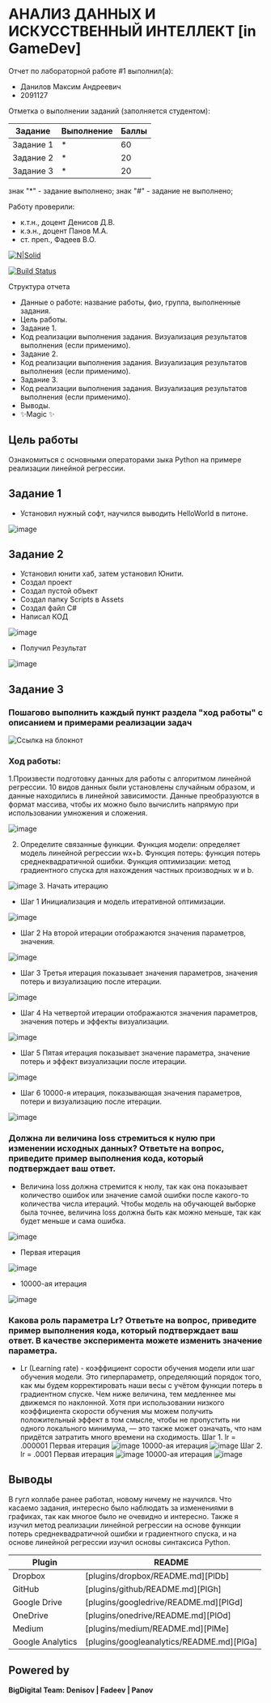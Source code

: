 # АНАЛИЗ ДАННЫХ И ИСКУССТВЕННЫЙ ИНТЕЛЛЕКТ [in GameDev]
Отчет по лабораторной работе #1 выполнил(а):
- Данилов Максим Андреевич
- 2091127

Отметка о выполнении заданий (заполняется студентом):

| Задание | Выполнение | Баллы |
| ------ | ------ | ------ |
| Задание 1 | * | 60 |
| Задание 2 | * | 20 |
| Задание 3 | * | 20 |

знак "*" - задание выполнено; знак "#" - задание не выполнено;

Работу проверили:
- к.т.н., доцент Денисов Д.В.
- к.э.н., доцент Панов М.А.
- ст. преп., Фадеев В.О.

[![N|Solid](https://cldup.com/dTxpPi9lDf.thumb.png)](https://nodesource.com/products/nsolid)

[![Build Status](https://travis-ci.org/joemccann/dillinger.svg?branch=master)](https://travis-ci.org/joemccann/dillinger)

Структура отчета

- Данные о работе: название работы, фио, группа, выполненные задания.
- Цель работы.
- Задание 1.
- Код реализации выполнения задания. Визуализация результатов выполнения (если применимо).
- Задание 2.
- Код реализации выполнения задания. Визуализация результатов выполнения (если применимо).
- Задание 3.
- Код реализации выполнения задания. Визуализация результатов выполнения (если применимо).
- Выводы.
- ✨Magic ✨

## Цель работы
Ознакомиться с основными операторами зыка Python на примере реализации линейной регрессии.

## Задание 1
- Установил нужный софт, научился выводить HelloWorld в питоне. 

![image](https://user-images.githubusercontent.com/80514942/192501737-7cd6b5ce-71fd-4b2e-9b41-8b6e37daa2a5.png)

## Задание 2
- Установил юнити хаб, затем установил Юнити. 
- Создал проект
- Создал пустой объект 
- Создал папку Scripts в Assets 
- Создал файл C#
- Написал КОД 

![image](https://user-images.githubusercontent.com/80514942/192502320-1c025d35-a01b-414e-8f2c-8bb5d7dbf16e.png)
- Получил Результат 

![image](https://user-images.githubusercontent.com/80514942/192502383-eebf267d-9a43-4f67-95e7-c479f3791f01.png)

## Задание 3
### Пошагово выполнить каждый пункт раздела "ход работы" с описанием и примерами реализации задач

![Ссылка на блокнот](https://github.com/PyThOnFuLl/DA-in-GameDev-lab1/blob/main/GameDev_DA_Lab_1.ipynb)

### Ход работы:
 1.Произвести подготовку данных для работы с алгоритмом линейной регрессии. 10 видов данных были установлены случайным образом, и данные находились в линейной зависимости. Данные преобразуются в формат массива, чтобы их можно было вычислить напрямую при использовании умножения и сложения.


![image](https://user-images.githubusercontent.com/80514942/192485647-4110b24c-a3a1-4b08-9b42-eebd2a0b7f12.png)



 2. Определите связанные функции. Функция модели: определяет модель линейной регрессии wx+b. Функция потерь: функция потерь среднеквадратичной ошибки. Функция оптимизации: метод градиентного спуска для нахождения частных производных w и b.
 
 ![image](https://user-images.githubusercontent.com/80514942/192486463-f9e02fe9-6150-4f97-8271-2de15016ee54.png)
 3. Начать итерацию
   - Шаг 1 Инициализация и модель итеративной оптимизации.
   
   ![image](https://user-images.githubusercontent.com/80514942/192486952-ca3d3af7-37ae-4617-9bbf-a1c854351a4b.png)
   
   - Шаг 2 На второй итерации отображаются значения параметров, значения.
   
   ![image](https://user-images.githubusercontent.com/80514942/192487110-e2b55f5b-bbe6-4c8c-9a38-0fab3ce370b6.png)
   
   - Шаг 3 Третья итерация показывает значения параметров, значения потерь и визуализацию после итерации.
   
   ![image](https://user-images.githubusercontent.com/80514942/192487268-1abc39eb-0ff5-4955-8cce-dac4ed88fc25.png)
   
   - Шаг 4 На четвертой итерации отображаются значения параметров, значения потерь и эффекты визуализации.
   
   ![image](https://user-images.githubusercontent.com/80514942/192487452-b04ae8f0-3419-4a8e-9cb0-28361522ec6b.png)
   
   - Шаг 5 Пятая итерация показывает значение параметра, значение потерь и эффект визуализации после итерации.
   
   ![image](https://user-images.githubusercontent.com/80514942/192487535-18f92e1c-55f6-450b-8a8e-da786a9f218d.png)
   
   - Шаг 6 10000-я итерация, показывающая значения параметров, потери и визуализацию после итерации.
   
   ![image](https://user-images.githubusercontent.com/80514942/192487635-f949c30c-7b69-47bf-90fd-0b717ba7a141.png)


### Должна ли величина loss стремиться к нулю при изменении исходных данных? Ответьте на вопрос, приведите пример выполнения кода, который подтверждает ваш ответ.

- Величина loss должна стремится к нюлу, так как она показывает количество ошибок или значение самой ошибки после какого-то количества числа итераций. Чтобы модель на обучающей выборке была точнее, величина loss должна быть как можно меньше, так как будет меньше и сама ошибка. 

![image](https://user-images.githubusercontent.com/80514942/192489238-e30f21ab-11fa-4295-9c7b-ae3ae4da510a.png)

- Первая итерация 

![image](https://user-images.githubusercontent.com/80514942/192489853-9597293a-818b-4544-8647-44232d52bbdb.png)
  
- 10000-ая итерация 
  
![image](https://user-images.githubusercontent.com/80514942/192490018-1576a267-9afc-49fe-a935-dfae6b18b40e.png)




### Какова роль параметра Lr? Ответьте на вопрос, приведите пример выполнения кода, который подтверждает ваш ответ. В качестве эксперимента можете изменить значение параметра.

- Lr (Learning rate) - коэффициент сорости обучения модели или шаг обучения модели. Это гиперпараметр, определяющий порядок того, как мы будем корректировать наши весы с учётом функции потерь в градиентном спуске. Чем ниже величина, тем медленнее мы движемся по наклонной. Хотя при использовании низкого коэффициента скорости обучения мы можем получить положительный эффект в том смысле, чтобы не пропустить ни одного локального минимума, — это также может означать, что нам придётся затратить много времени на сходимость.
  Шаг 1. lr = .000001
    Первая итерация
 ![image](https://user-images.githubusercontent.com/80514942/192492009-f7608192-f9b2-4990-b300-8f158a980133.png)
    10000-ая итерация
 ![image](https://user-images.githubusercontent.com/80514942/192492157-4e09e922-6684-44c0-bf13-72629614ea3c.png)
    Шаг 2. lr = .0001
    	Первая итерация
 ![image](https://user-images.githubusercontent.com/80514942/192492396-87343f5a-6d5a-4093-91b3-6277ab871496.png)
       10000-ая итерация 
 ![image](https://user-images.githubusercontent.com/80514942/192492593-93068852-c85e-4a90-a9c9-b9cddd29fbce.png)


## Выводы

В гугл коллабе ранее работал, новому ничему не научился. Что касаемо задания, интересно было наблюдать за изменениями в графиках, так как многое было не очевидно и интересно. Также я изучил метод реализации линейной регрессии на основе функции потерь среднеквадратичной ошибки и градиентного спуска, и на основе линейной регрессии изучил основы синтаксиса Python.

| Plugin | README |
| ------ | ------ |
| Dropbox | [plugins/dropbox/README.md][PlDb] |
| GitHub | [plugins/github/README.md][PlGh] |
| Google Drive | [plugins/googledrive/README.md][PlGd] |
| OneDrive | [plugins/onedrive/README.md][PlOd] |
| Medium | [plugins/medium/README.md][PlMe] |
| Google Analytics | [plugins/googleanalytics/README.md][PlGa] |

## Powered by

**BigDigital Team: Denisov | Fadeev | Panov**
